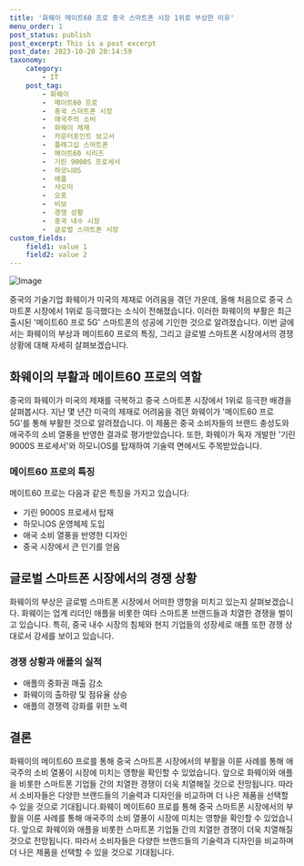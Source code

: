 ```yaml
---
title: '화웨이 메이트60 프로 중국 스마트폰 시장 1위로 부상한 이유'
menu_order: 1
post_status: publish
post_excerpt: This is a post excerpt
post_date: 2023-10-20 20:14:59
taxonomy:
    category:
        - IT
    post_tag:
        - 화웨이
        -  메이트60 프로
        -  중국 스마트폰 시장
        -  애국주의 소비
        -  화웨이 제재
        -  카운터포인트 보고서
        -  플래그십 스마트폰
        -  메이트60 시리즈
        -  기린 9000S 프로세서
        -  하모니OS
        -  애플
        -  샤오미
        -  오포
        -  비보
        -  경쟁 상황
        -  중국 내수 시장
        -  글로벌 스마트폰 시장
custom_fields:
    field1: value 1
    field2: value 2
---
```


![Image](https://imgnews.pstatic.net/image/138/2024/02/06/0002166432_001_20240206155801298.png?type=w647)


중국의 기술기업 화웨이가 미국의 제재로 어려움을 겪던 가운데, 올해 처음으로 중국 스마트폰 시장에서 1위로 등극했다는 소식이 전해졌습니다. 이러한 화웨이의 부활은 최근 출시된 '메이트60 프로 5G' 스마트폰의 성공에 기인한 것으로 알려졌습니다. 이번 글에서는 화웨이의 부상과 메이트60 프로의 특징, 그리고 글로벌 스마트폰 시장에서의 경쟁 상황에 대해 자세히 살펴보겠습니다.

## 화웨이의 부활과 메이트60 프로의 역할
중국의 화웨이가 미국의 제재를 극복하고 중국 스마트폰 시장에서 1위로 등극한 배경을 살펴봅시다. 지난 몇 년간 미국의 제재로 어려움을 겪던 화웨이가 '메이트60 프로 5G'를 통해 부활한 것으로 알려졌습니다. 이 제품은 중국 소비자들의 브랜드 충성도와 애국주의 소비 열풍을 반영한 결과로 평가받았습니다. 또한, 화웨이가 독자 개발한 '기린 9000S 프로세서'와 하모니OS를 탑재하여 기술력 면에서도 주목받았습니다.

### 메이트60 프로의 특징
메이트60 프로는 다음과 같은 특징을 가지고 있습니다:
- 기린 9000S 프로세서 탑재
- 하모니OS 운영체제 도입
- 애국 소비 열풍을 반영한 디자인
- 중국 시장에서 큰 인기를 얻음

## 글로벌 스마트폰 시장에서의 경쟁 상황
화웨이의 부상은 글로벌 스마트폰 시장에서 어떠한 영향을 미치고 있는지 살펴보겠습니다. 화웨이는 업계 리더인 애플을 비롯한 여타 스마트폰 브랜드들과 치열한 경쟁을 벌이고 있습니다. 특히, 중국 내수 시장의 침체와 현지 기업들의 성장세로 애플 또한 경쟁 상대로서 강세를 보이고 있습니다.

### 경쟁 상황과 애플의 실적
- 애플의 중화권 매출 감소
- 화웨이의 출하량 및 점유율 상승
- 애플의 경쟁력 강화를 위한 노력

## 결론
화웨이의 메이트60 프로를 통해 중국 스마트폰 시장에서의 부활을 이룬 사례를 통해 애국주의 소비 열풍이 시장에 미치는 영향을 확인할 수 있었습니다. 앞으로 화웨이와 애플을 비롯한 스마트폰 기업들 간의 치열한 경쟁이 더욱 치열해질 것으로 전망됩니다. 따라서 소비자들은 다양한 브랜드들의 기술력과 디자인을 비교하며 더 나은 제품을 선택할 수 있을 것으로 기대됩니다.화웨이 메이트60 프로를 통해 중국 스마트폰 시장에서의 부활을 이룬 사례를 통해 애국주의 소비 열풍이 시장에 미치는 영향을 확인할 수 있었습니다. 앞으로 화웨이와 애플을 비롯한 스마트폰 기업들 간의 치열한 경쟁이 더욱 치열해질 것으로 전망됩니다. 따라서 소비자들은 다양한 브랜드들의 기술력과 디자인을 비교하며 더 나은 제품을 선택할 수 있을 것으로 기대됩니다.
